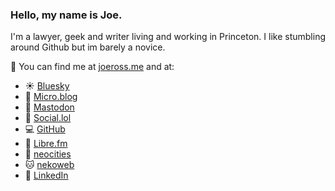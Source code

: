 ### Hello, my name is Joe.

I'm a lawyer, geek and writer living and working in Princeton. I like stumbling around Github but im barely a novice.

🔎 You can find me at <a href="https://joeross.me" rel="me">joeross.me</a> and at:

- ☀️ [Bluesky](https://bsky.app/profile/joeross.me)
-  🔬 [Micro.blog](https://micro.blog/joeross)
-  🐘 [Mastodon](https://mastodon.social/@joeross)
-  🤝 [Social.lol](https://social.lol/@joeross)
-  💻 [GitHub](https://github.com/joeross)
- 🎸 [Libre.fm](https://libre.fm/user/joerossFM)
- 🌆 [neocities](https://joeross.neocities.org/)
- 🐱 [nekoweb](https://joeross.nekoweb.org/)
-  💼 [LinkedIn](https://www.linkedin.com/in/joerossesq)


[](proven.lol/d0a98a)
